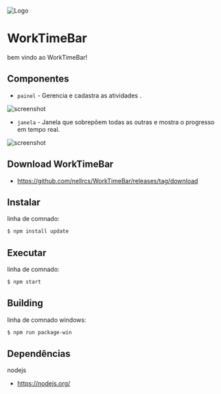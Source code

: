 ![Logo](https://github.com/user-attachments/assets/ffca30f4-a3b4-4aaa-9002-5741fb04d59b)
# WorkTimeBar

bem vindo ao WorkTimeBar!

## Componentes

- `painel` - Gerencia e cadastra as atividades .

![screenshot](https://github.com/user-attachments/assets/f1cfb245-849a-4846-abe2-6d3a1a8c254a)

- `janela` - Janela que sobrepõem todas as outras e mostra o progresso em tempo real.

![screenshot](https://github.com/user-attachments/assets/a2de2475-d1f5-42e3-8a5f-88b95bb3dc0f)

## Download WorkTimeBar

- https://github.com/nellrcs/WorkTimeBar/releases/tag/download


## Instalar

linha de comnado:

```bash
$ npm install update
```

## Executar

linha de comnado:

```bash
$ npm start
```

## Building

linha de comnado windows:

```bash
$ npm run package-win
```

## Dependências

nodejs
- https://nodejs.org/

